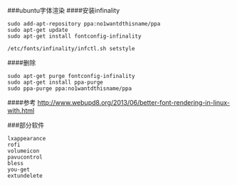 ###ubuntu字体渲染
####安装infinality
```
sudo add-apt-repository ppa:no1wantdthisname/ppa
sudo apt-get update
sudo apt-get install fontconfig-infinality
```

```
/etc/fonts/infinality/infctl.sh setstyle
```

####删除
```
sudo apt-get purge fontconfig-infinality
sudo apt-get install ppa-purge
sudo ppa-purge ppa:no1wantdthisname/ppa
```

####参考
http://www.webupd8.org/2013/06/better-font-rendering-in-linux-with.html


###部分软件
```
lxappearance
rofi
volumeicon
pavucontrol
bless
you-get
extundelete
```
